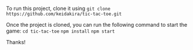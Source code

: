 To run this project, clone it using
`git clone https://github.com/keidakira/tic-tac-toe.git`

Once the project is cloned, you can run the following command to start the game:
`cd tic-tac-toe`
`npm install`
`npm start`

Thanks!
